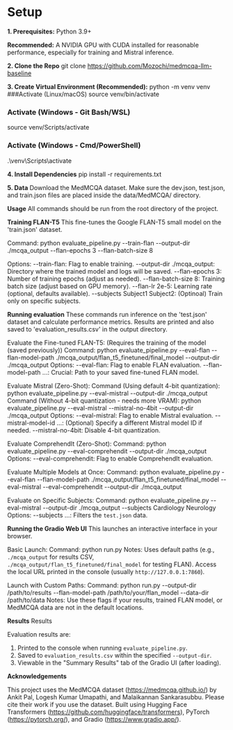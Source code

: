 # Setup

**1. Prerequisites:**
Python 3.9+

 **Recommended:** A NVIDIA GPU with CUDA installed for reasonable performance, especially for training and Mistral inference.

 **2. Clone the Repo**
 git clone https://github.com/Mozochi/medmcqa-llm-baseline

**3. Create Virtual Environment (Recommended):**
python -m venv venv
###Activate (Linux/macOS)
source venv/bin/activate
### Activate (Windows - Git Bash/WSL)
source venv/Scripts/activate
### Activate (Windows - Cmd/PowerShell)
.\venv\Scripts\activate

**4. Install Dependencies**
pip install -r requirements.txt

**5. Data**
Download the MedMCQA dataset.
Make sure the dev.json, test.json, and train.json files are placed inside the data/MedMCQA/ directory.

**Usage**
All commands should be run from the root directory of the project.

**Training FLAN-T5**
This fine-tunes the Google FLAN-T5 small model on the 'train.json' dataset.

Command:
python evaluate_pipeline.py --train-flan --output-dir ./mcqa_output --flan-epochs 3 --flan-batch-size 8

Options:
--train-flan: Flag to enable training.
--output-dir ./mcqa_output: Directory where the trained model and logs will be saved.
--flan-epochs 3: Number of training epochs (adjust as needed).
--flan-batch-size 8: Training batch size (adjust based on GPU memory).
--flan-lr 2e-5: Learning rate (optional, defaults available).
--subjects Subject1 Subject2: (Optinoal) Train only on specific subjects.


**Running evaluation**
These commands run inference on the 'test.json' dataset and calculate performance metrics. Results are printed and also saved to 'evaluation_results.csv' in the output directory.

Evaluate the Fine-tuned FLAN-T5:
(Requires the training of the model (saved previously))
Command:
python evaluate_pipeline.py --eval-flan --flan-model-path ./mcqa_output/flan_t5_finetuned/final_model --output-dir ./mcqa_output
Options:
--eval-flan: Flag to enable FLAN evaluation.
--flan-model-path ...: Crucial: Path to your saved fine-tuned FLAN model.

Evaluate Mistral (Zero-Shot):
Command (Using default 4-bit quantization):
python evaluate_pipeline.py --eval-mistral --output-dir ./mcqa_output
Command (Without 4-bit quantization - needs more VRAM):
python evaluate_pipeline.py --eval-mistral --mistral-no-4bit --output-dir ./mcqa_output
Options:
--eval-mistral: Flag to enable Mistral evaluation.
--mistral-model-id ...: (Optional) Specify a different Mistral model ID if needed.
--mistral-no-4bit: Disable 4-bit quantization.

Evaluate ComprehendIt (Zero-Shot):
Command:
python evaluate_pipeline.py --eval-comprehendit --output-dir ./mcqa_output
Options:
--eval-comprehendit: Flag to enable ComprehendIt evaluation.

Evaluate Multiple Models at Once:
Command:
python evaluate_pipeline.py --eval-flan --flan-model-path ./mcqa_output/flan_t5_finetuned/final_model --eval-mistral --eval-comprehendit --output-dir ./mcqa_output

Evaluate on Specific Subjects:
Command:
python evaluate_pipeline.py --eval-mistral --output-dir ./mcqa_output --subjects Cardiology Neurology
Options:
--subjects ...: Filters the `test.json` data.

**Running the Gradio Web UI**
This launches an interactive interface in your browser.

Basic Launch:
Command:
python run.py
Notes:
Uses default paths (e.g., `./mcqa_output` for results CSV, `./mcqa_output/flan_t5_finetuned/final_model` for testing FLAN).
Access the local URL printed in the console (usually `http://127.0.0.1:7860`).

Launch with Custom Paths:
Command:
python run.py --output-dir /path/to/results --flan-model-path /path/to/your/flan_model --data-dir /path/to/data
Notes:
Use these flags if your results, trained FLAN model, or MedMCQA data are not in the default locations.


**Results**
Results

Evaluation results are:
1. Printed to the console when running `evaluate_pipeline.py`.
2. Saved to `evaluation_results.csv` within the specified `--output-dir`.
3. Viewable in the "Summary Results" tab of the Gradio UI (after loading).


**Acknowledgements**

This project uses the MedMCQA dataset (https://medmcqa.github.io/) by Ankit Pal, Logesh Kumar Umapathi, and Malaikannan Sankarasubbu. Please cite their work if you use the dataset.
Built using Hugging Face Transformers (https://github.com/huggingface/transformers), PyTorch (https://pytorch.org/), and Gradio (https://www.gradio.app/).
